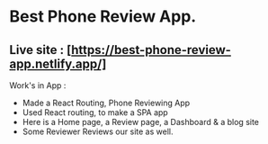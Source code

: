 # Best Phone Review App.

## Live site : [https://best-phone-review-app.netlify.app/]

Work's in App :

- Made a React Routing, Phone Reviewing App
- Used React routing, to make a SPA app
- Here is a Home page, a Review page, a Dashboard & a blog site
- Some Reviewer Reviews our site as well.
